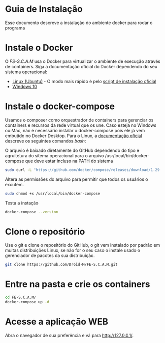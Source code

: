 # Guia de Instalação

Esse documento descreve a instalação do ambiente docker para rodar o programa

# Instale o Docker
O _FS-S.C.A.M_ usa o Docker para virtualizar o ambiente de execução através de containers. 
Siga a documentação oficial do Docker dependendo do seu sistema operacional:
- [Linux (Ubuntu)](https://docs.docker.com/engine/install/ubuntu/) - O modo mais rápido é pelo [script de instalação oficial](https://docs.docker.com/engine/install/ubuntu/#install-using-the-convenience-script)
- [Windows 10](https://docs.docker.com/docker-for-windows/install/)

# Instale o docker-compose
Usamos o composer como orquestrador de containers para gerenciar os containers e recursos da rede virtual que os une. Caso esteja no Windows ou Mac, não é necessário instalar o docker-compose pois ele já vem embutido no Docker Desktop. Para o Linux, a [documentação oficial](https://docs.docker.com/compose/install/) descreve os seguintes comandos _bash_:

O arquvio é baixado diretamente do GitHub dependendo do tipo e aqruitetura do sitema operacional para o arquivo /usr/local/bin/docker-compose que deve estar incluso na PATH do sistema
```bash
sudo curl -L "https://github.com/docker/compose/releases/download/1.29.2/docker-compose-$(uname -s)-$(uname -m)" -o /usr/local/bin/docker-compose
```
Altera as permissões do arquivo para permitir que todos os usuários o excutem.
```bash
sudo chmod +x /usr/local/bin/docker-compose
```
Testa a instação
```bash
docker-compose --version 
```

# Clone o repositório
Use o git e clone o repositório do GitHub, o git vem instalado por padrão em muitas distribuições Linux, se não for o seu caso o instale usado o gerenciador de pacotes da sua distribuição.
```bash
git clone https://github.com/Droid-M/FE-S.C.A.M.git
```

# Entre na pasta e crie os containers
```bash
cd FE-S.C.A.M/
docker-compose up -d
```

# Acesse a aplicação WEB
Abra o navegador de sua preferência e vá para http://127.0.0.1/.